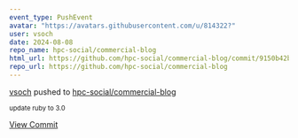 ```yaml
---
event_type: PushEvent
avatar: "https://avatars.githubusercontent.com/u/814322?"
user: vsoch
date: 2024-08-08
repo_name: hpc-social/commercial-blog
html_url: https://github.com/hpc-social/commercial-blog/commit/9150b42b6680986cf3d11bc65171d363a9fbb865
repo_url: https://github.com/hpc-social/commercial-blog
---
```


<a href='https://github.com/vsoch' target='_blank'>vsoch</a> pushed to <a href='https://github.com/hpc-social/commercial-blog' target='_blank'>hpc-social/commercial-blog</a>

<small>update ruby to 3.0</small>

<a href='https://github.com/hpc-social/commercial-blog/commit/9150b42b6680986cf3d11bc65171d363a9fbb865' target='_blank'>View Commit</a>